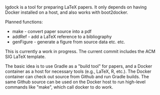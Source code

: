 lgdock is a tool for preparing LaTeX papers. It only depends on having Docker installed on a host, and also works with boot2docker.

Planned functions:
* make - convert paper source into a pdf
* addRef - add a LaTeX reference to a bibliography
* genFigure - generate a figure from source data
etc. etc.

This is currently a work in progress. The current commit includes the ACM SIG LaTeX template.


The basic idea is to use Gradle as a "build tool" for papers, and a Docker container as a host for necessary tools (e.g., LaTeX,
R, etc.). The Docker container can check out source from Github and run Gradle builds. The same Github source can be used on
the Docker host to run high-level commands like "make", which call docker to do work.
